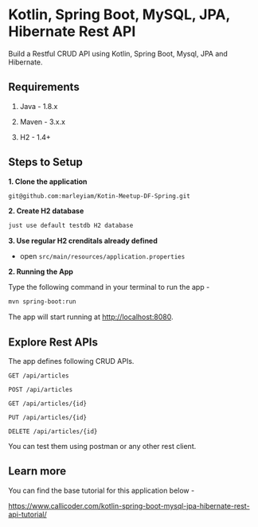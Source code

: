 # Kotlin, Spring Boot, MySQL, JPA, Hibernate Rest API

Build a Restful CRUD API using Kotlin, Spring Boot, Mysql, JPA and Hibernate.

## Requirements

1. Java - 1.8.x

2. Maven - 3.x.x

3. H2 - 1.4+

## Steps to Setup

**1. Clone the application**

```bash
git@github.com:marleyiam/Kotin-Meetup-DF-Spring.git
```

**2. Create H2 database**
```bash
just use default testdb H2 database
```

**3. Use regular H2 crenditals already defined**

+ open `src/main/resources/application.properties`

**2. Running the App**

Type the following command in your terminal to run the app -

```bash
mvn spring-boot:run
```

The app will start running at <http://localhost:8080>.

## Explore Rest APIs

The app defines following CRUD APIs.

    GET /api/articles
    
    POST /api/articles
    
    GET /api/articles/{id}
    
    PUT /api/articles/{id}
    
    DELETE /api/articles/{id}

You can test them using postman or any other rest client.

## Learn more

You can find the base tutorial for this application below -

<https://www.callicoder.com/kotlin-spring-boot-mysql-jpa-hibernate-rest-api-tutorial/>
